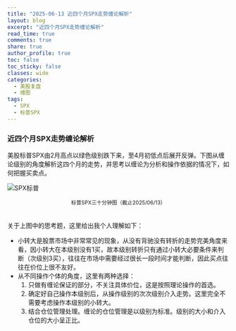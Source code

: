```yaml
---
title: "2025-06-13 近四个月SPX走势缠论解析"
layout: blog
excerpt: "近四个月SPX走势缠论解析"
read_time: true
comments: true
share: true
author_profile: true
toc: false
toc_sticky: false
classes: wide
categories:
  - 美股复盘
  - 缠图
tags:
  - SPX
  - 标普SPX
---
```


### 近四个月SPX走势缠论解析
美股标普SPX由2月高点以绿色级别跌下来，至4月初低点后展开反弹。下图从缠论级别的角度解析这四个月的走势，并思考以缠论为分析和操作依据的情况下，如何把握买卖点。

![SPX标普](https://image.olim.cc/2025/2025-06-13-SPX-m30.png)
<small><center>标普SPX三十分钟图（截止2025/06/13）</center></small>　

关于上图中的思考题，这里给出我个人理解如下：
* 小转大是股票市场中非常常见的现象，从没有背驰没有转折的走势完美角度来看，因小转大在本级别没有1买，故本级别转折只有通过小转大必要条件来判断（次级别3买），往往在市场中需要经过很长一段时间才能判断，因此买点往往在价位上很不友好。
* 从不同操作个体的角度，这里有两种选择：
   1. 只做有缠论保证的部分，不关注具体价位，这是按照理论操作的首选。
   2. 确定好自己操作本级别后，从操作级别的次次级别介入走势。这里完全不需要考虑操作本级别的小转大。
   3. 结合仓位管理处理。缠论的仓位管理是以级别为标准。级别的大小和介入仓位的大小呈正比。